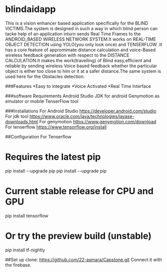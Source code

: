 # blindaidapp
This is a vision enhancer based application specifically for the BLIND VICTIMS.The system is designed in such a way in which blind person can tacke help of an application inturn sends Real Time Frames to the ANDROID_BASED WIRELESS NETWORK SYSTEM.It works on REAL-TIME OBJECT DETECTION using YOLO(you only look once) and TENSERFLOW .It has a core feature of appromimate distance calculation and voice-Based wireless feedback generation with respect to the DISTANCE CALCULATION.It makes the work(travelling) of Blind easy,efficient and reliable by sending wireless Voice based feedback whether the particular object is either too close to him or it at a safer distance.The same system is used here for the Obstacles detection.

###Features
*Easy to integrate
*Voice Activated
*Real Time Interface

###software Requirements
Android Studio
JDK for android 
Genymotion as emulator or mobile
TenserFlow tool

###Installations
For Android Studio
https://developer.android.com/studio
For jdk tool
https://www.oracle.com/java/technologies/javase-downloads.html
For genymotion
https://www.genymotion.com/download
For tenserflow
https://www.tensorflow.org/install

##Configuration
For Tenserflow
# Requires the latest pip
pip install --upgrade pip
pip install --upgrade pip
# Current stable release for CPU and GPU
pip install tensorflow
# Or try the preview build (unstable)
pip install tf-nightly

##Set up
clone:
https://github.com/22-asmara/Capstone.git
Connect it with the firebase.
